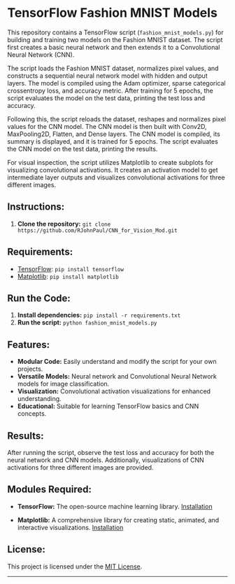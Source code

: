 # TensorFlow Fashion MNIST Models

This repository contains a TensorFlow script (`fashion_mnist_models.py`) for building and training two models on the Fashion MNIST dataset. The script first creates a basic neural network and then extends it to a Convolutional Neural Network (CNN). 

The script loads the Fashion MNIST dataset, normalizes pixel values, and constructs a sequential neural network model with hidden and output layers. The model is compiled using the Adam optimizer, sparse categorical crossentropy loss, and accuracy metric. After training for 5 epochs, the script evaluates the model on the test data, printing the test loss and accuracy.

Following this, the script reloads the dataset, reshapes and normalizes pixel values for the CNN model. The CNN model is then built with Conv2D, MaxPooling2D, Flatten, and Dense layers. The CNN model is compiled, its summary is displayed, and it is trained for 5 epochs. The script evaluates the CNN model on the test data, printing the results.

For visual inspection, the script utilizes Matplotlib to create subplots for visualizing convolutional activations. It creates an activation model to get intermediate layer outputs and visualizes convolutional activations for three different images.

## Instructions:

1. **Clone the repository:** `git clone https://github.com/RJohnPaul/CNN_for_Vision_Mod.git`

## Requirements:

- [TensorFlow](https://www.tensorflow.org/install): `pip install tensorflow`
- [Matplotlib](https://matplotlib.org/stable/users/installing.html): `pip install matplotlib`

## Run the Code:

1. **Install dependencies:** `pip install -r requirements.txt`
2. **Run the script:** `python fashion_mnist_models.py`

## Features:

- **Modular Code:** Easily understand and modify the script for your own projects.
- **Versatile Models:** Neural network and Convolutional Neural Network models for image classification.
- **Visualization:** Convolutional activation visualizations for enhanced understanding.
- **Educational:** Suitable for learning TensorFlow basics and CNN concepts.

## Results:

After running the script, observe the test loss and accuracy for both the neural network and CNN models. Additionally, visualizations of CNN activations for three different images are provided.

## Modules Required:

- **TensorFlow:** The open-source machine learning library. [Installation](https://www.tensorflow.org/install)

- **Matplotlib:** A comprehensive library for creating static, animated, and interactive visualizations. [Installation](https://matplotlib.org/stable/users/installing.html)

## License:

This project is licensed under the [MIT License](LICENSE).

---
